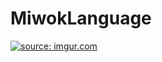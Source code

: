 # MiwokLanguage
<a href="http://imgur.com/JgRfgGW"><img src="http://i.imgur.com/JgRfgGW.gif" title="source: imgur.com" /></a>
